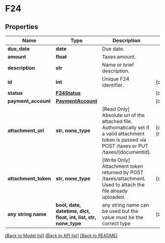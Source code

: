 # F24


## Properties
Name | Type | Description | Notes
------------ | ------------- | ------------- | -------------
**due_date** | **date** | Due date. | 
**amount** | **float** | Taxes amount. | 
**description** | **str** | Name or brief description. | 
**id** | **int** | Unique F24 identifier. | [optional] 
**status** | [**F24Status**](F24Status.md) |  | [optional] 
**payment_account** | [**PaymentAccount**](PaymentAccount.md) |  | [optional] 
**attachment_url** | **str, none_type** | [Read Only] Absolute url of the attached file. Authomatically set if a valid attachment token is passed via POST /taxes or PUT /taxes/{documentId}. | [optional] [readonly] 
**attachment_token** | **str, none_type** | [Write Only] Attachment token returned by POST /taxes/attachment. Used to attach the file already uploaded. | [optional] 
**any string name** | **bool, date, datetime, dict, float, int, list, str, none_type** | any string name can be used but the value must be the correct type | [optional]

[[Back to Model list]](../README.md#documentation-for-models) [[Back to API list]](../README.md#documentation-for-api-endpoints) [[Back to README]](../README.md)


